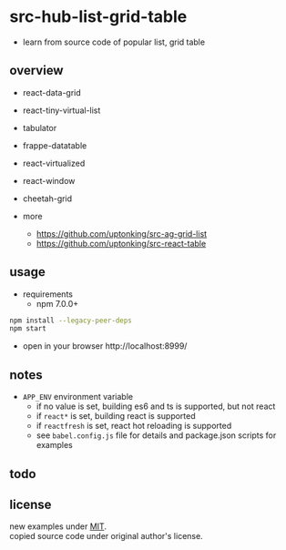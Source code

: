 # src-hub-list-grid-table

- learn from source code of popular list, grid table

## overview

- react-data-grid
- react-tiny-virtual-list
- tabulator
- frappe-datatable
- react-virtualized
- react-window
- cheetah-grid

- more
  - https://github.com/uptonking/src-ag-grid-list
  - https://github.com/uptonking/src-react-table

## usage

- requirements
  - npm 7.0.0+

``` bash
npm install --legacy-peer-deps
npm start
```

- open in your browser http://localhost:8999/

## notes

- `APP_ENV` environment variable
  - if no value is set, building es6 and ts is supported, but not react
  - if `react*` is set, building react is supported
  - if `reactfresh` is set, react hot reloading is supported
  - see `babel.config.js` file for details and package.json scripts for examples

## todo

## license

new examples under [MIT](https://opensource.org/licenses/MIT).  
copied source code under original author's license.
